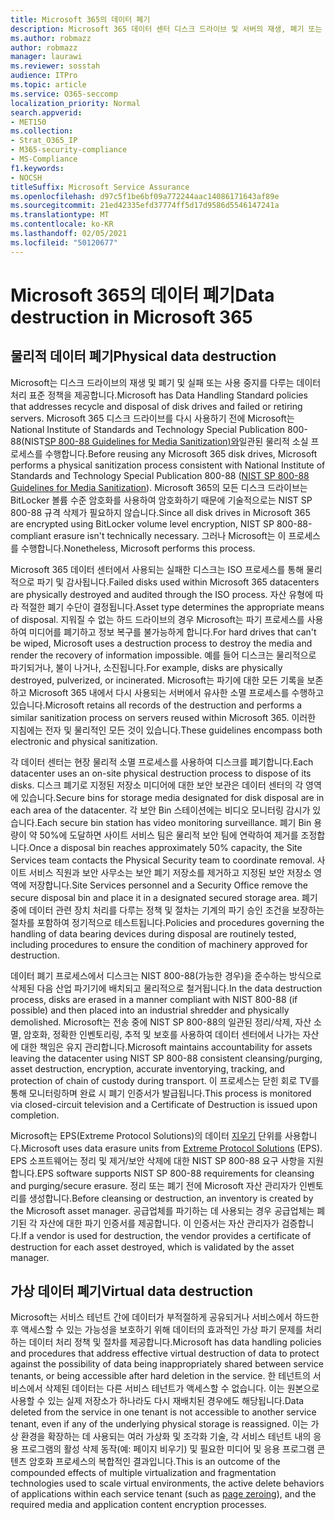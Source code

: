 ```yaml
---
title: Microsoft 365의 데이터 폐기
description: Microsoft 365 데이터 센터 디스크 드라이브 및 서버의 재생, 폐기 또는 폐기에 대한 Microsoft 정책 개요
ms.author: robmazz
author: robmazz
manager: laurawi
ms.reviewer: sosstah
audience: ITPro
ms.topic: article
ms.service: O365-seccomp
localization_priority: Normal
search.appverid:
- MET150
ms.collection:
- Strat_O365_IP
- M365-security-compliance
- MS-Compliance
f1.keywords:
- NOCSH
titleSuffix: Microsoft Service Assurance
ms.openlocfilehash: d97c5f1be6bf09a772244aac14086171643af89e
ms.sourcegitcommit: 21ed42335efd37774ff5d17d9586d5546147241a
ms.translationtype: MT
ms.contentlocale: ko-KR
ms.lasthandoff: 02/05/2021
ms.locfileid: "50120677"
---
```

# <a name="data-destruction-in-microsoft-365"></a><span data-ttu-id="5e8dd-103">Microsoft 365의 데이터 폐기</span><span class="sxs-lookup"><span data-stu-id="5e8dd-103">Data destruction in Microsoft 365</span></span>

## <a name="physical-data-destruction"></a><span data-ttu-id="5e8dd-104">물리적 데이터 폐기</span><span class="sxs-lookup"><span data-stu-id="5e8dd-104">Physical data destruction</span></span>

<span data-ttu-id="5e8dd-105">Microsoft는 디스크 드라이브의 재생 및 폐기 및 실패 또는 사용 중지를 다루는 데이터 처리 표준 정책을 제공합니다.</span><span class="sxs-lookup"><span data-stu-id="5e8dd-105">Microsoft has Data Handling Standard policies that addresses recycle and disposal of disk drives and failed or retiring servers.</span></span> <span data-ttu-id="5e8dd-106">Microsoft 365 디스크 드라이브를 다시 사용하기 전에 Microsoft는 National Institute of Standards and Technology Special Publication 800-88(NIST[SP 800-88 Guidelines for Media Sanitization)와](https://nvlpubs.nist.gov/nistpubs/SpecialPublications/NIST.SP.800-88r1.pdf)일관된 물리적 소실 프로세스를 수행합니다.</span><span class="sxs-lookup"><span data-stu-id="5e8dd-106">Before reusing any Microsoft 365 disk drives, Microsoft performs a physical sanitization process consistent with National Institute of Standards and Technology Special Publication 800-88 ([NIST SP 800-88 Guidelines for Media Sanitization](https://nvlpubs.nist.gov/nistpubs/SpecialPublications/NIST.SP.800-88r1.pdf)).</span></span> <span data-ttu-id="5e8dd-107">Microsoft 365의 모든 디스크 드라이브는 BitLocker 볼륨 수준 암호화를 사용하여 암호화하기 때문에 기술적으로는 NIST SP 800-88 규격 삭제가 필요하지 않습니다.</span><span class="sxs-lookup"><span data-stu-id="5e8dd-107">Since all disk drives in Microsoft 365 are encrypted using BitLocker volume level encryption, NIST SP 800-88-compliant erasure isn't technically necessary.</span></span> <span data-ttu-id="5e8dd-108">그러나 Microsoft는 이 프로세스를 수행합니다.</span><span class="sxs-lookup"><span data-stu-id="5e8dd-108">Nonetheless, Microsoft performs this process.</span></span>

<span data-ttu-id="5e8dd-109">Microsoft 365 데이터 센터에서 사용되는 실패한 디스크는 ISO 프로세스를 통해 물리적으로 파기 및 감사됩니다.</span><span class="sxs-lookup"><span data-stu-id="5e8dd-109">Failed disks used within Microsoft 365 datacenters are physically destroyed and audited through the ISO process.</span></span> <span data-ttu-id="5e8dd-110">자산 유형에 따라 적절한 폐기 수단이 결정됩니다.</span><span class="sxs-lookup"><span data-stu-id="5e8dd-110">Asset type determines the appropriate means of disposal.</span></span> <span data-ttu-id="5e8dd-111">지워질 수 없는 하드 드라이브의 경우 Microsoft는 파기 프로세스를 사용하여 미디어를 폐기하고 정보 복구를 불가능하게 합니다.</span><span class="sxs-lookup"><span data-stu-id="5e8dd-111">For hard drives that can't be wiped, Microsoft uses a destruction process to destroy the media and render the recovery of information impossible.</span></span> <span data-ttu-id="5e8dd-112">예를 들어 디스크는 물리적으로 파기되거나, 불이 나거나, 소진됩니다.</span><span class="sxs-lookup"><span data-stu-id="5e8dd-112">For example, disks are physically destroyed, pulverized, or incinerated.</span></span> <span data-ttu-id="5e8dd-113">Microsoft는 파기에 대한 모든 기록을 보존하고 Microsoft 365 내에서 다시 사용되는 서버에서 유사한 소멸 프로세스를 수행하고 있습니다.</span><span class="sxs-lookup"><span data-stu-id="5e8dd-113">Microsoft retains all records of the destruction and performs a similar sanitization process on servers reused within Microsoft 365.</span></span> <span data-ttu-id="5e8dd-114">이러한 지침에는 전자 및 물리적인 모든 것이 있습니다.</span><span class="sxs-lookup"><span data-stu-id="5e8dd-114">These guidelines encompass both electronic and physical sanitization.</span></span>

<span data-ttu-id="5e8dd-115">각 데이터 센터는 현장 물리적 소멸 프로세스를 사용하여 디스크를 폐기합니다.</span><span class="sxs-lookup"><span data-stu-id="5e8dd-115">Each datacenter uses an on-site physical destruction process to dispose of its disks.</span></span> <span data-ttu-id="5e8dd-116">디스크 폐기로 지정된 저장소 미디어에 대한 보안 보관은 데이터 센터의 각 영역에 있습니다.</span><span class="sxs-lookup"><span data-stu-id="5e8dd-116">Secure bins for storage media designated for disk disposal are in each area of the datacenter.</span></span> <span data-ttu-id="5e8dd-117">각 보안 Bin 스테이션에는 비디오 모니터링 감시가 있습니다.</span><span class="sxs-lookup"><span data-stu-id="5e8dd-117">Each secure bin station has video monitoring surveillance.</span></span> <span data-ttu-id="5e8dd-118">폐기 Bin 용량이 약 50%에 도달하면 사이트 서비스 팀은 물리적 보안 팀에 연락하여 제거를 조정합니다.</span><span class="sxs-lookup"><span data-stu-id="5e8dd-118">Once a disposal bin reaches approximately 50% capacity, the Site Services team contacts the Physical Security team to coordinate removal.</span></span> <span data-ttu-id="5e8dd-119">사이트 서비스 직원과 보안 사무소는 보안 폐기 저장소를 제거하고 지정된 보안 저장소 영역에 저장합니다.</span><span class="sxs-lookup"><span data-stu-id="5e8dd-119">Site Services personnel and a Security Office remove the secure disposal bin and place it in a designated secured storage area.</span></span> <span data-ttu-id="5e8dd-120">폐기 중에 데이터 관련 장치 처리를 다루는 정책 및 절차는 기계의 파기 승인 조건을 보장하는 절차를 포함하여 정기적으로 테스트됩니다.</span><span class="sxs-lookup"><span data-stu-id="5e8dd-120">Policies and procedures governing the handling of data bearing devices during disposal are routinely tested, including procedures to ensure the condition of machinery approved for destruction.</span></span>

<span data-ttu-id="5e8dd-121">데이터 폐기 프로세스에서 디스크는 NIST 800-88(가능한 경우)을 준수하는 방식으로 삭제된 다음 산업 파기기에 배치되고 물리적으로 철거됩니다.</span><span class="sxs-lookup"><span data-stu-id="5e8dd-121">In the data destruction process, disks are erased in a manner compliant with NIST 800-88 (if possible) and then placed into an industrial shredder and physically demolished.</span></span> <span data-ttu-id="5e8dd-122">Microsoft는 전송 중에 NIST SP 800-88의 일관된 정리/삭제, 자산 소멸, 암호화, 정확한 인벤토리링, 추적 및 보호를 사용하여 데이터 센터에서 나가는 자산에 대한 책임은 유지 관리합니다.</span><span class="sxs-lookup"><span data-stu-id="5e8dd-122">Microsoft maintains accountability for assets leaving the datacenter using NIST SP 800-88 consistent cleansing/purging, asset destruction, encryption, accurate inventorying, tracking, and protection of chain of custody during transport.</span></span> <span data-ttu-id="5e8dd-123">이 프로세스는 닫힌 회로 TV를 통해 모니터링하며 완료 시 폐기 인증서가 발급됩니다.</span><span class="sxs-lookup"><span data-stu-id="5e8dd-123">This process is monitored via closed-circuit television and a Certificate of Destruction is issued upon completion.</span></span>

<span data-ttu-id="5e8dd-124">Microsoft는 EPS(Extreme Protocol Solutions)의 데이터 [지우기](https://www.enterprisedataerasure.com/) 단위를 사용합니다.</span><span class="sxs-lookup"><span data-stu-id="5e8dd-124">Microsoft uses data erasure units from [Extreme Protocol Solutions](https://www.enterprisedataerasure.com/) (EPS).</span></span> <span data-ttu-id="5e8dd-125">EPS 소프트웨어는 정리 및 제거/보안 삭제에 대한 NIST SP 800-88 요구 사항을 지원합니다.</span><span class="sxs-lookup"><span data-stu-id="5e8dd-125">EPS software supports NIST SP 800-88 requirements for cleansing and purging/secure erasure.</span></span> <span data-ttu-id="5e8dd-126">정리 또는 폐기 전에 Microsoft 자산 관리자가 인벤토리를 생성합니다.</span><span class="sxs-lookup"><span data-stu-id="5e8dd-126">Before cleansing or destruction, an inventory is created by the Microsoft asset manager.</span></span> <span data-ttu-id="5e8dd-127">공급업체를 파기하는 데 사용되는 경우 공급업체는 폐기된 각 자산에 대한 파기 인증서를 제공합니다. 이 인증서는 자산 관리자가 검증합니다.</span><span class="sxs-lookup"><span data-stu-id="5e8dd-127">If a vendor is used for destruction, the vendor provides a certificate of destruction for each asset destroyed, which is validated by the asset manager.</span></span>

## <a name="virtual-data-destruction"></a><span data-ttu-id="5e8dd-128">가상 데이터 폐기</span><span class="sxs-lookup"><span data-stu-id="5e8dd-128">Virtual data destruction</span></span>

<span data-ttu-id="5e8dd-129">Microsoft는 서비스 테넌트 간에 데이터가 부적절하게 공유되거나 서비스에서 하드한 후 액세스할 수 있는 가능성을 보호하기 위해 데이터의 효과적인 가상 파기 문제를 처리하는 데이터 처리 정책 및 절차를 제공합니다.</span><span class="sxs-lookup"><span data-stu-id="5e8dd-129">Microsoft has data handling policies and procedures that address effective virtual destruction of data to protect against the possibility of data being inappropriately shared between service tenants, or being accessible after hard deletion in the service.</span></span> <span data-ttu-id="5e8dd-130">한 테넌트의 서비스에서 삭제된 데이터는 다른 서비스 테넌트가 액세스할 수 없습니다. 이는 원본으로 사용할 수 있는 실제 저장소가 하나라도 다시 재배치된 경우에도 해당됩니다.</span><span class="sxs-lookup"><span data-stu-id="5e8dd-130">Data deleted from the service in one tenant is not accessible to another service tenant, even if any of the underlying physical storage is reassigned.</span></span> <span data-ttu-id="5e8dd-131">이는 가상 환경을 확장하는 데 사용되는 여러 가상화 및 조각화 기술, 각 서비스 테넌트 내의 응용 [](/office365/securitycompliance/office-365-exchange-online-data-deletion#page-zeroing)프로그램의 활성 삭제 동작(예: 페이지 비우기) 및 필요한 미디어 및 응용 프로그램 콘텐츠 암호화 프로세스의 복합적인 결과입니다.</span><span class="sxs-lookup"><span data-stu-id="5e8dd-131">This is an outcome of the compounded effects of multiple virtualization and fragmentation technologies used to scale virtual environments, the active delete behaviors of applications within each service tenant (such as [page zeroing](/office365/securitycompliance/office-365-exchange-online-data-deletion#page-zeroing)), and the required media and application content encryption processes.</span></span>